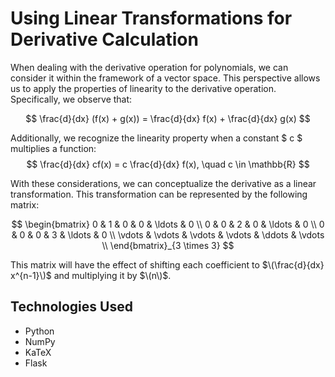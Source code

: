 # Using Linear Transformations for Derivative Calculation

When dealing with the derivative operation for polynomials, we can consider it within the framework of a vector space. This perspective allows us to apply the properties of linearity to the derivative operation. Specifically, we observe that:

$$
\frac{d}{dx} (f(x) + g(x)) = \frac{d}{dx} f(x) + \frac{d}{dx} g(x)
$$

Additionally, we recognize the linearity property when a constant $ c $ multiplies a function:
$$
\frac{d}{dx} cf(x) = c \frac{d}{dx} f(x), \quad c \in \mathbb{R}
$$

With these considerations, we can conceptualize the derivative as a linear transformation. This transformation can be represented by the following matrix:

$$
\begin{bmatrix}
0 & 1 & 0 & 0 & \ldots & 0 \\
0 & 0 & 2 & 0 & \ldots & 0 \\
0 & 0 & 0 & 3 & \ldots & 0 \\
\vdots & \vdots & \vdots & \vdots & \ddots & \vdots \\
\end{bmatrix}_{3 \times 3}
$$

This matrix will have the effect of shifting each coefficient to $\(\frac{d}{dx} x^{n-1}\)$ and multiplying it by $\(n\)$.

## Technologies Used
* Python
* NumPy
* KaTeX
* Flask
